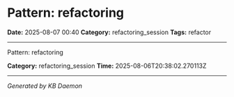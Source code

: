 # Pattern: refactoring

**Date:** 2025-08-07 00:40
**Category:** refactoring_session
**Tags:** refactor

---

Pattern: refactoring

**Category:** refactoring_session
**Time:** 2025-08-06T20:38:02.270113Z

---
*Generated by KB Daemon*
